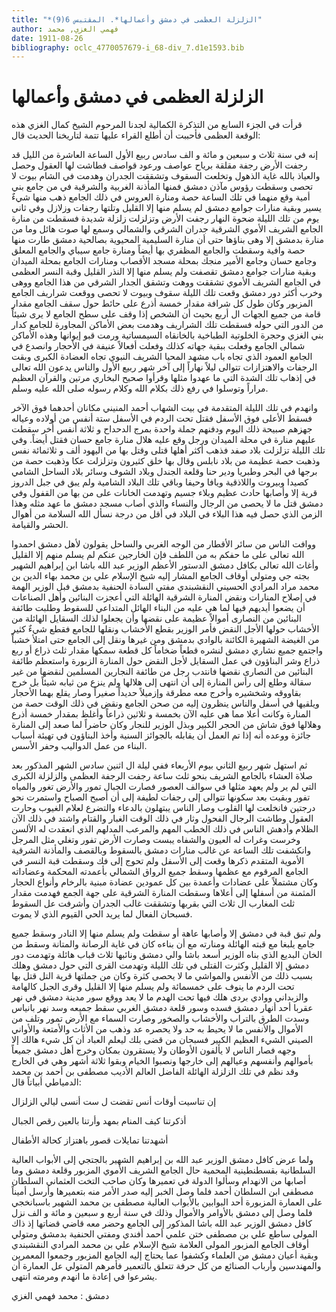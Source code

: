 ```yaml
---
title: "*الزلزلة العظمى في دمشق وأعمالها*. المقتبس 6(9)"
author: فهمي الغزي, محمد
date: 1911-08-26
bibliography: oclc_4770057679-i_68-div_7.d1e1593.bib
---
```




#  الزلزلة العظمى   في دمشق وأعمالها 


 قرأت في الجزء السابع من التذكرة الكمالية لجدنا المرحوم الشيخ كمال الغزي هذه الوقعة العظمى فأحببت أن أطلع القراء عليها تتمة لتاريخنا الحديث قال: 

 إنه في سنة  ثلاث  و  سبعين  و  مائة  و  الف  سادس ربيع الأول الساعة العاشرة من الليل قد رجفت الأرض رجفة مقلقة برياح عواصف ورعود قواصف فطاشت لها العقول وحصل والعياذ بالله غاية الذهول وتخلعت السقوف وتشققت الجدران وهدمت في الشام بيوت لا تحصى وسقطت رؤوس مآذن دمشق فمنها المأذنة الغربية والشرقية   في  من  جامع بني أمية وقع منهما في تلك الساعة حصة ومنارة العروس في ذلك الجامع ذهب منها شيءٌ يسير وبقية منارات جوامع دمشق لم يسلم منها إلا القليل وتلتها رجفات وزلازل وفي ثاني يوم من تلك الليلة ضحوة النهار رجفت الأرض وتزلزلت زلزلة شديدة فسقطت من منارة الجامع الشريف الأموي الشرقية جدران الشرقي والشمالي وسمع لها صوت هائل وما من منارة بدمشق إلا وهى بناؤها حتى أن منارة السليمية المحيوية بصالحية دمشق طارت منها حصة وافية وسقطت والجامع المظفري بها أيضاً ومنارة جامع سيباي والجامع المعلق وجامع حسان وجامع الأمير منجك بمحلة مسجد الأقصاب ومنارات الجامع بمحلة الميدان وبقية منارات جوامع دمشق تقصفت ولم يسلم منها إلا النذر القليل وقبة النسر العظمى في الجامع الشريف الأموي تشققت ووهت وتشقق الجدار الشرقي من هذا الجامع ووهى وخرب أكثر دور دمشق وقعت تلك الليلة سقوف وبيوت لا تحصى ووقعت شراريف الجامع المزبور وكان طول كل شرافة مقدار  خمسة  أذرع على حائط حول سقف الجامع مقدار قامة من جميع الجهات ال  أربع  بحيث أن الشخص إذا وقف على سطح الجامع لا يرى شيئاً من الدور التي حوله فسقطت تلك الشراريف وهدمت بعض الأماكن المجاورة للجامع كدار بني الغزي وحجرة الخلوتية الطباخية بالخانقاه السيمساتية ورمت قبو إيوانها وهذه الأماكن شمالي الجامع وفعلت ببقية جهاته كذلك وفعلت أفعالاً عنيفة في الأحجار وانصدع في الجامع العمود الذي تجاه باب مشهد المحيا الشريف النبوي تجاه العضادة الكبرى وبقت الرجفات والاهتزازات تتوالى ليلاً نهاراً إلى آخر شهر ربيع الأول والناس   يدعون الله تعالى في إذهاب تلك الشدة التي ما عهدوا مثلها وقرأوا صحيح البخاري مرتين والقرآن العظيم مراراً وتوسلوا في رفع ذلك بكلام الله وكلام رسوله صلى الله عليه وسلم. 

 وانهدم في تلك الليلة المتقدمة في بيت الشهاب أحمد المنيني مكانان أحدهما فوق الآخر فسقط الأعلى فوق الأسفل فقتل تحت الردم في الأسفل  ستة  أنفس من أولاده وعياله جهزهم صبيحة ذلك اليوم ودفنهم جملة واحدة بمرج الدحداح و  ثلاثة  أنفس أُخر سقطت عليهم منارة في محلة الميدان ورجل وقع عليه هلال منارة جامع حسان فقتل أيضاً. وفي تلك الليلة تزلزلت بلاد صفد فذهب أكثر أهلها قتلى وقتل بها من اليهود  ألف  و  ثلاثمائة  نفس وذهبت حصة عظيمة من بلاد نابلس وقال بها خلق كثيرون وتزلزلت عكا وذهبت حصة من برجها في البحر وطبريا ودير حنا وقلعة الجندل وبلاد الشوف   وسائر بلاد الساحل الشامي كصيدا وبيروت واللاذقية ويافا وحيفا وباقي تلك البلاد الشامية ولم يبق في جبل الدروز قرية إلا وأصابها حادث عظيم وبلاء جسيم وتهدمت الخانات على من بها من القفول وفي دمشق قتل ما لا يحصى من الرجال والنساء والذي أصاب مسجد دمشق ما عهد مثله وهذا الزمن الذي حصل فيه هذا البلاء في البلاد في أقل من درجة نسأل الله السلامة من أهوال الحشر والقيامة. 

 ووافت الناس من سائر الأقطار من الوجه الغربي والساحل يقولون لأهل دمشق احمدوا الله تعالى على ما حفكم به من اللطف فإن الخارجين عنكم لم يسلم منهم إلا القليل وأغاث الله تعالى بكافل دمشق الدستور الأعظم الوزير عبد الله باشا ابن إبراهيم الشهير بجته جي ومتولي أوقاف الجامع المشار إليه شيخ الإسلام علي بن محمد بهاء الدين بن محمد مراد المرادي الحسيني النقشبندي مفتي السادة الحنفية بدمشق فبل الوزير الهمة في إصلاح المنارات ونقض المنارة الشرقية الهائلة التي أعجزت البنائين وأهل الصناعات أن يضعوا أيديهم فيها لما هي عليه من البناء الهائل المتداعي للسقوط وطلبت طائفة البنائين من النصارى أموالاً عظيمة على نقضها وأن يجعلوا لذلك السقايل الهائلة من الأخشاب حولها الأجل النقض فأمر الوزير بقطع الأخشاب ونقلها للجامع فقطع شيءٌ كثير من الغيضة الشهيرة الكائنة بالوادي بدمشق ومن غيرها ونقل إلى الجامع حتى امتلأ خشباً واجتمع جميع نشاري دمشق لنشره قطعاً ضخاماً كل قطعة سمكها مقدار  ثلث  ذراع أو ربع ذراع   وشر البناؤون في عمل السقايل لأجل النقض حول المنارة الزبورة واستعظم طائفة البنائين من النصارى نقضها فانتدب رجل من طائفة النجارين المسلمين لنقضها من غير سقالة وطلع إلى رأس المنارة إلى أن انتهى إلى هلالها ولم ينزع من ثيابه شيئاً بل خرج بقاووقه وشخشيره وأخرج معه مطرقة وإزميلاً حديداً صغيراً وصار يقلع بهما الأحجار ويلقيها في أسفل والناس ينظرون إليه من صحن الجامع ونقض في ذلك الوقت حصة من المنارة وكانت أعلا مما هي عليه الآن بخمسة و  ثلاثين  ذراعاً وأغلظ بمقدار  خمسة  أذرع وهلالها فوق شاش من الحجر الكبير وبذل الوزير للنجار وكان حاضراً لما صعد إلى المنارة جائزة ووعده أنه إذا تم العمل أن يقابله بالجوائز السنية وأخذ البناؤون في تهيئة أسباب البناء من عمل الدواليب وحفر الأسس. 

 ثم استهل شهر ربيع الثاني بيوم الأربعاء ففي ليلة ال  اثنين  سادس الشهر المذكور بعد صلاة العشاء بالجامع الشريف بنحو  ثلث  ساعة رجفت الرجفة العظمى والزلزلة الكبرى   التي لم ير ولم يعهد مثلها في سوالف العصور فصارت الجبال تمور والأرض تغور والمياه تفور وبقيت بعد سكونها تتوالى إلى رجفات لطيفة إلى أن أصبح الصباح واستمرت نحو درجتين فانخلعت لها القلوب وصار الناس يبتهلون بالدعاء والتضرع لعلام الغيوب وحارت العقول وطاشت الرجال الفحول وثار في ذلك الوقت الغبار والقتام واشتد في ذلك الآن الظلام وأدهش الناس في ذلك الخطب المهم والمرعب المدلهم الذي انعقدت له الألسن وخرست وغرات له العيون والشفاه يبست وصارت الأرض تفور وتغلي مثل المرجل وانكشفت تلك الساعة عن غالب منارات دمشق بالسقوط وبالقصف والمأذنة الشرقية الأموية المتقدم ذكرها وقعت إلى الأسفل ولم تحوج إلى فك وسقطت قبة النسر في الجامع المرقوم مع عظمها وسقط جميع الرواق الشمالي بأعمدته المحكمة وعضاداته وكان مشتملاً على عضادات وأعمدة بين كل عمودين عضادة مبنية بالرخام وأنواع الحجار المثمنة من أسفلها إلى أعلاها وسقطت المنارة الشرقية على جهة الجمع فهدمت مقدار  ثلث  المغارب ال  ثلاث  التي بقربها وتشققت غالب الجدران وأشرفت عل السقوط فسبحان الفعال لما يريد الحي القيوم الذي لا يموت. 

 ولم تبق قبة في دمشق إلا وأصابها عاهة أو سقطت ولم يسلم منها إلا النادر وسقط جميع   جامع يلبغا مع قبته الهائلة ومنارته مع أن بناءه كان في غاية الرصانة والمتانة وسقط من الخان البديع الذي بناه الوزير أسعد باشا والي دمشق ونائبها  ثلاث  قباب هائلة وتهدمت دور دمشق إلا القليل وكثرت القتلى في تلك الليلة وتهدمت القرى التي حول دمشق وهلك بسبب ذلك من الأنفس والمواشي ما لا يحصى كثرة وكان من جملتها قرية التل قتل بها تحت الردم ما ينوف على  خمسمائة  ولم يسلم منها إلا القليل وقرى الجبل كالهامة والزبداني ووادي بردى هلك فيها تحت الهدم ما لا يعد ووقع سور مدينة دمشق في نهر عقربا  أحد  أنهار دمشق فسده وسور قلعة دمشق الغربي سقط جميعه وسد نهر بانياس وسدت الطرق بالتراب والأخشاب والصخور وصارت السماء مع الأرض تمور وتلف من الأموال والأنفس ما لا يحيط به حد ولا يحصره عد وذهب من الأثاث والأمتعة والأواني الصيني الشيء العظيم الكبير فسبحان من قضى بلك ليعلم العباد أن كل شيء هالك إلا وجهه فصار الناس لا يألفون الأوطان ولا يستقرون بمكان وخرج أهل دمشق جميعاً بأموالهم وأنفسهم وعيالهم إلى خارجها ونصبوا الخيام وبقوا  ثلاثة  أشهر وهي في الخارج وقد نظم في تلك الزلزلة الهائلة الفاضل   العالم الأديب مصطفى بن أحمد بن محمد الدمياطي أبياتاً قال: 

 إن تناسيت أوقات أنس تقضت   ل  ست  أنسى ليالي الزلزال  

 أذكرتنا كيف المنام بمهد   وأرتنا بالعين رقص الجبال  

 أشهدتنا تمايلات قصور   باهتزاز كحالة الأطفال  

 ولما عرض كافل دمشق الوزير عبد الله بن إبراهيم الشهير بالجتجي إلى الأبواب العالية السلطانية بقسطنطينية المحمية حال الجامع الشريف الأموي المزبور وقلعة دمشق وما أصابها من الانهدام وسألوا الدولة في تعميرها وكان صاحب التخت العثماني السلطان مصطفى ابن السلطان أحمد فلما وصل الخبر إليه صدر الأمر منه بتعميرها وأرسل أميناً على العمارة المزبورة  أحد  البوابين بالأبواب العالية مصطفى بن محمد الشهير باسبانخجي فلما وصل إلى دمشق بالأوامر والأموال وذلك في سنة  أربع  و  سبعين  و  مائة  و  الف  نزل كافل دمشق الوزير عبد الله باشا المذكور إلى الجامع وحضر معه قاضي قضاتها إذ ذاك المولى ساطع علي بن مصطفى ختن علمي أحمد أفندي ومفتي الحنفية بدمشق ومتولي أوقاف الجامع المزبور المولى العلامة شيخ الإسلام علي بن محمد المرادي النقشبندي وبقية أعيان   دمشق من العلماء وكشفوا عما يحتاج إليه الجامع المزبور وجمعوا المعمرين والمهندسين وأرباب الصنائع من كل حرفة تتعلق بالتعمير فأمرهم المتولي عل العمارة أن يشرعوا في إعادة ما انهدم ومرمته انتهى. 

 دمشق  :  محمد  فهمي  الغزي 
